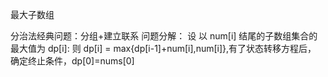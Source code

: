 最大子数组

分治法经典问题：分组+建立联系
问题分解：
    设 以 num[i] 结尾的子数组集合的最大值为 dp[i]:
    则 dp[i] = max{dp[i-1]+num[i],num[i]},有了状态转移方程后，
    确定终止条件，dp[0]=nums[0]